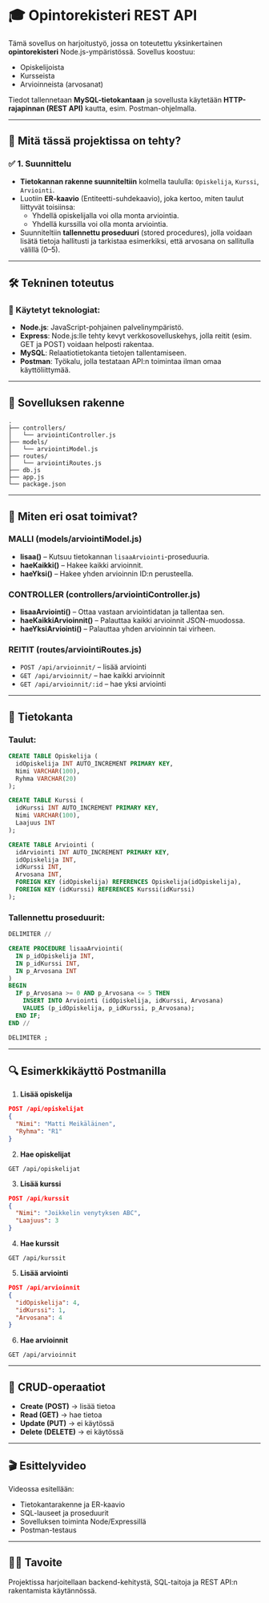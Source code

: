 # 🎓 Opintorekisteri REST API

Tämä sovellus on harjoitustyö, jossa on toteutettu yksinkertainen **opintorekisteri** Node.js-ympäristössä. Sovellus koostuu:

- Opiskelijoista
- Kursseista
- Arvioinneista (arvosanat)

Tiedot tallennetaan **MySQL-tietokantaan** ja sovellusta käytetään **HTTP-rajapinnan (REST API)** kautta, esim. Postman-ohjelmalla.

---

## 🧠 Mitä tässä projektissa on tehty?

### ✅ 1. Suunnittelu

- **Tietokannan rakenne suunniteltiin** kolmella taululla: `Opiskelija`, `Kurssi`, `Arviointi`.
- Luotiin **ER-kaavio** (Entiteetti-suhdekaavio), joka kertoo, miten taulut liittyvät toisiinsa:
  - Yhdellä opiskelijalla voi olla monta arviointia.
  - Yhdellä kurssilla voi olla monta arviointia.
- Suunniteltiin **tallennettu proseduuri** (stored procedures), jolla voidaan lisätä tietoja hallitusti ja tarkistaa esimerkiksi, että arvosana on sallitulla välillä (0–5).

---

## 🛠 Tekninen toteutus

### 🔧 Käytetyt teknologiat:
- **Node.js**: JavaScript-pohjainen palvelinympäristö.
- **Express**: Node.js:lle tehty kevyt verkkosovelluskehys, jolla reitit (esim. GET ja POST) voidaan helposti rakentaa.
- **MySQL**: Relaatiotietokanta tietojen tallentamiseen.
- **Postman**: Työkalu, jolla testataan API:n toimintaa ilman omaa käyttöliittymää.

---

## 📁 Sovelluksen rakenne

```
.
├── controllers/
│   └── arviointiController.js
├── models/
│   └── arviointiModel.js
├── routes/
│   └── arviointiRoutes.js
├── db.js
├── app.js
└── package.json
```

---

## 🔁 Miten eri osat toimivat?

### MALLI (models/arviointiModel.js)

- **lisaa()** – Kutsuu tietokannan `lisaaArviointi`-proseduuria.
- **haeKaikki()** – Hakee kaikki arvioinnit.
- **haeYksi()** – Hakee yhden arvioinnin ID:n perusteella.

### CONTROLLER (controllers/arviointiController.js)

- **lisaaArviointi()** – Ottaa vastaan arviointidatan ja tallentaa sen.
- **haeKaikkiArvioinnit()** – Palauttaa kaikki arvioinnit JSON-muodossa.
- **haeYksiArviointi()** – Palauttaa yhden arvioinnin tai virheen.

### REITIT (routes/arviointiRoutes.js)

- `POST /api/arvioinnit/` – lisää arviointi
- `GET /api/arvioinnit/` – hae kaikki arvioinnit
- `GET /api/arvioinnit/:id` – hae yksi arviointi

---

## 💾 Tietokanta

### Taulut:

```sql
CREATE TABLE Opiskelija (
  idOpiskelija INT AUTO_INCREMENT PRIMARY KEY,
  Nimi VARCHAR(100),
  Ryhma VARCHAR(20)
);

CREATE TABLE Kurssi (
  idKurssi INT AUTO_INCREMENT PRIMARY KEY,
  Nimi VARCHAR(100),
  Laajuus INT
);

CREATE TABLE Arviointi (
  idArviointi INT AUTO_INCREMENT PRIMARY KEY,
  idOpiskelija INT,
  idKurssi INT,
  Arvosana INT,
  FOREIGN KEY (idOpiskelija) REFERENCES Opiskelija(idOpiskelija),
  FOREIGN KEY (idKurssi) REFERENCES Kurssi(idKurssi)
);
```

### Tallennettu proseduurit:

```sql
DELIMITER //

CREATE PROCEDURE lisaaArviointi(
  IN p_idOpiskelija INT,
  IN p_idKurssi INT,
  IN p_Arvosana INT
)
BEGIN
  IF p_Arvosana >= 0 AND p_Arvosana <= 5 THEN
    INSERT INTO Arviointi (idOpiskelija, idKurssi, Arvosana)
    VALUES (p_idOpiskelija, p_idKurssi, p_Arvosana);
  END IF;
END //

DELIMITER ;
```

---

## 🔍 Esimerkkikäyttö Postmanilla

1. **Lisää opiskelija**
```json
POST /api/opiskelijat
{
  "Nimi": "Matti Meikäläinen",
  "Ryhma": "R1"
}
```

2. **Hae opiskelijat**
```http
GET /api/opiskelijat
```

3. **Lisää kurssi**
```json
POST /api/kurssit
{
  "Nimi": "Joikkelin venytyksen ABC",
  "Laajuus": 3
}
```

4. **Hae kurssit**
```http
GET /api/kurssit
```

5. **Lisää arviointi**
```json
POST /api/arvioinnit
{
  "idOpiskelija": 4,
  "idKurssi": 1,
  "Arvosana": 4
}
```

6. **Hae arvioinnit**
```http
GET /api/arvioinnit
```

---

## 🧪 CRUD-operaatiot

- **Create (POST)** → lisää tietoa
- **Read (GET)** → hae tietoa
- **Update (PUT)** → ei käytössä
- **Delete (DELETE)** → ei käytössä

---

## 🎬 Esittelyvideo

Videossa esitellään:

- Tietokantarakenne ja ER-kaavio
- SQL-lauseet ja proseduurit
- Sovelluksen toiminta Node/Expressillä
- Postman-testaus

---

## 👨‍🎓 Tavoite

Projektissa harjoitellaan backend-kehitystä, SQL-taitoja ja REST API:n rakentamista käytännössä.

